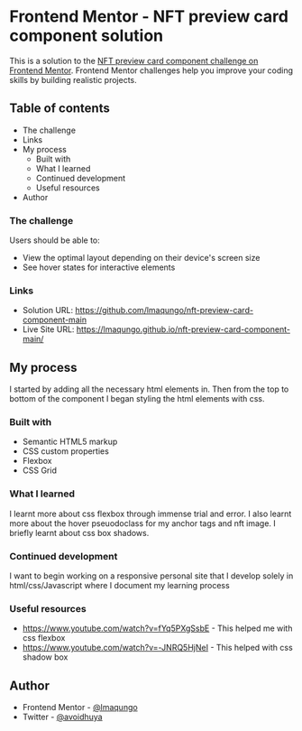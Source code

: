 # Frontend Mentor - NFT preview card component solution

This is a solution to the [NFT preview card component challenge on Frontend Mentor](https://www.frontendmentor.io/challenges/nft-preview-card-component-SbdUL_w0U). Frontend Mentor challenges help you improve your coding skills by building realistic projects.

## Table of contents


  - The challenge
  - Links
- My process
  - Built with
  - What I learned
  - Continued development
  - Useful resources
- Author


### The challenge

Users should be able to:

- View the optimal layout depending on their device's screen size
- See hover states for interactive elements

### Links

- Solution URL: https://github.com/lmaqungo/nft-preview-card-component-main
- Live Site URL: https://lmaqungo.github.io/nft-preview-card-component-main/

## My process

I started by adding all the necessary html elements in. Then from the top to bottom of
the component I began styling the html elements with css.

### Built with

- Semantic HTML5 markup
- CSS custom properties
- Flexbox
- CSS Grid


### What I learned

I learnt more about css flexbox through immense trial and error.
I also learnt more about the hover pseuodoclass for my anchor tags and nft image.
I briefly learnt about css box shadows.

### Continued development

I want to begin working on a responsive personal site that I develop solely in html/css/Javascript
where I document my learning process


### Useful resources

- https://www.youtube.com/watch?v=fYq5PXgSsbE - This helped me with css flexbox
- https://www.youtube.com/watch?v=-JNRQ5HjNeI - This helped with css shadow box


## Author

- Frontend Mentor - [@lmaqungo](https://www.frontendmentor.io/profile/lmaqungo)
- Twitter - [@avoidhuya](https://twitter.com/avoidhuya)
